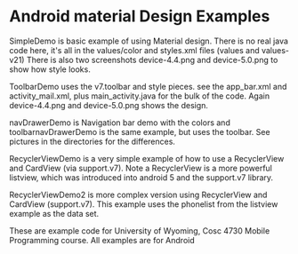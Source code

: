 Android material Design Examples
==============

SimpleDemo is basic example of using Material design.  There is no real java code here, it's all in the values/color and styles.xml files (values and values-v21)  There is also two screenshots device-4.4.png and device-5.0.png to show how style looks.

ToolbarDemo uses the v7.toolbar and style pieces.  see the app_bar.xml and activity_mail.xml, plus main_activity.java for the bulk of the code.  Again device-4.4.png and device-5.0.png shows the design.

navDrawerDemo is Navigation bar demo with the colors and toolbarnavDrawerDemo is the same example, but uses the toolbar.  See pictures in the directories for the differences.

RecyclerViewDemo is a very simple example of how to use a RecyclerView and CardView (via support.v7).   Note a RecyclerView is a more powerful listview, which was introduced into android 5 and the support.v7 library.

RecyclerViewDemo2 is more complex version using RecyclerView and CardView (support.v7). This example uses the phonelist from the listview example as the data set.

These are example code for University of Wyoming, Cosc 4730 Mobile Programming course.  All examples are for Android